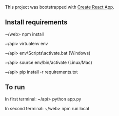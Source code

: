 This project was bootstrapped with [Create React App](https://github.com/facebook/create-react-app).

## Install requirements
~/web> npm install

~/api> virtualenv env

~/api> env\Scripts\activate.bat (Windows)

~/api> source env/bin/activate (Linux/Mac)

~/api> pip install -r requirements.txt

## To run
In first terminal:
~/api> python app.py

In second terminal:
~/web> npm run local
